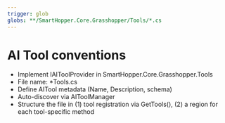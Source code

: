 ```yaml
---
trigger: glob
globs: **/SmartHopper.Core.Grasshopper/Tools/*.cs
---
```


# AI Tool conventions
- Implement IAIToolProvider in SmartHopper.Core.Grasshopper.Tools
- File name: *Tools.cs
- Define AITool metadata (Name, Description, schema)
- Auto-discover via AIToolManager
- Structure the file in (1) tool registration via GetTools(), (2) a region for each tool-specific method